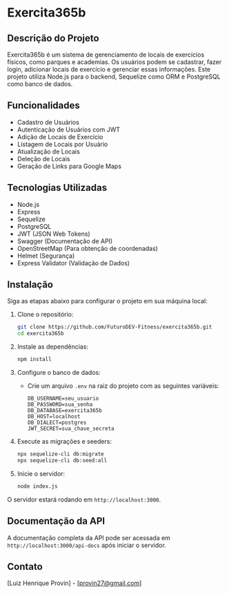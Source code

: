 # Exercita365b

## Descrição do Projeto
Exercita365b é um sistema de gerenciamento de locais de exercícios físicos, como parques e academias. Os usuários podem se cadastrar, fazer login, adicionar locais de exercício e gerenciar essas informações. Este projeto utiliza Node.js para o backend, Sequelize como ORM e PostgreSQL como banco de dados.

## Funcionalidades
- Cadastro de Usuários
- Autenticação de Usuários com JWT
- Adição de Locais de Exercício
- Listagem de Locais por Usuário
- Atualização de Locais
- Deleção de Locais
- Geração de Links para Google Maps

## Tecnologias Utilizadas
- Node.js
- Express
- Sequelize
- PostgreSQL
- JWT (JSON Web Tokens)
- Swagger (Documentação de API)
- OpenStreetMap (Para obtenção de coordenadas)
- Helmet (Segurança)
- Express Validator (Validação de Dados)

## Instalação
Siga as etapas abaixo para configurar o projeto em sua máquina local:

1. Clone o repositório:
    ```bash
    git clone https://github.com/FuturoDEV-Fitness/exercita365b.git
    cd exercita365b
    ```

2. Instale as dependências:
    ```bash
    npm install
    ```

3. Configure o banco de dados:
    - Crie um arquivo `.env` na raiz do projeto com as seguintes variáveis:
        ```
        DB_USERNAME=seu_usuario
        DB_PASSWORD=sua_senha
        DB_DATABASE=exercita365b
        DB_HOST=localhost
        DB_DIALECT=postgres
        JWT_SECRET=sua_chave_secreta
        ```

4. Execute as migrações e seeders:
    ```bash
    npx sequelize-cli db:migrate
    npx sequelize-cli db:seed:all
    ```

5. Inicie o servidor:
    ```bash
    node index.js
    ```

O servidor estará rodando em `http://localhost:3000`.

## Documentação da API
A documentação completa da API pode ser acessada em `http://localhost:3000/api-docs` após iniciar o servidor.

## Contato
[Luiz Henrique Provin] - [provin27@gmail.com]
